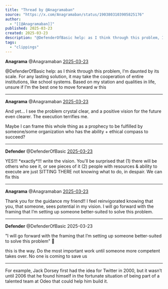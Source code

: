 ```yaml
---
title: "Thread by @Anagramaban"
source: "https://x.com/Anagramaban/status/1903803103905825176"
author:
  - "[[@Anagramaban]]"
published: 2025-03-23
created: 2025-03-23
description: "@DefenderOfBasic help: as I think through this problem, I’m daunted by its scale. For any lasting solution, it may take the cooperation of e"
tags:
  - "clippings"
---
```

**Anagrama** @Anagramaban [2025-03-23](https://x.com/Anagramaban/status/1903800406263652464)

@DefenderOfBasic help: as I think through this problem, I’m daunted by its scale. For any lasting solution, it may take the cooperation of entire institutions, like school systems. Based on my station and qualities in life, unsure if I’m the best one to move forward w this

---

**Anagrama** @Anagramaban [2025-03-23](https://x.com/Anagramaban/status/1903800990710571150)

And yet… I see the problem crystal clear, and a positive vision for the future even clearer. The execution terrifies me.

Maybe I can frame this whole thing as a prophecy to be fulfilled by someone/some organization who has the ability + ethical compass to succeed?

---

**Defender** @DefenderOfBasic [2025-03-23](https://x.com/DefenderOfBasic/status/1903801702416859587)

YES!!! \*exactly\*!!! write the vision. You'll be surprised that (1) there will be others who see it, or see pieces of it (2) people with resources & ability to execute are just SITTING THERE not knowing what to do, in despair. We can fix this

---

**Anagrama** @Anagramaban [2025-03-23](https://x.com/Anagramaban/status/1903803103905825176)

Thank you for the guidance my friend!! I feel reinvigorated knowing that you, that someone, sees potential in my vision. I will go forward with the framing that I’m setting up someone better-suited to solve this problem.

---

**Defender** @DefenderOfBasic 2025-03-23

"I will go forward with the framing that I’m setting up someone better-suited to solve this problem" 💯

this is the way. Do the most important work until someone more competent takes over. No one is coming to save us

---

For example, Jack Dorsey first had the idea for Twitter in 2000, but it wasn’t until 2006 that he found himself in the fortunate situation of being part of a talented team at Odeo that could help him build it.